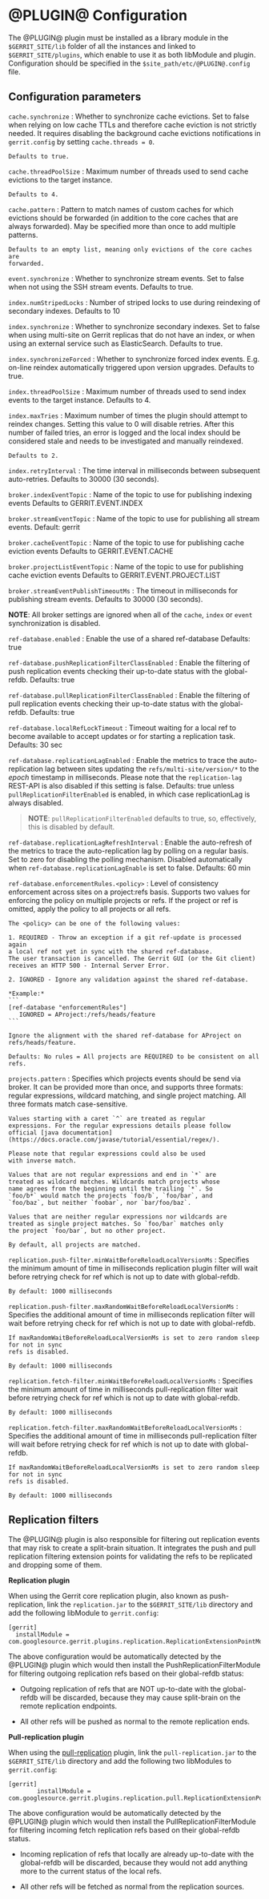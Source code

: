
@PLUGIN@ Configuration
=========================

The @PLUGIN@ plugin must be installed as a library module in the
`$GERRIT_SITE/lib` folder of all the instances and linked to
`$GERRIT_SITE/plugins`, which enable to use it as both libModule
and plugin.
Configuration should be specified in the `$site_path/etc/@PLUGIN@.config` file.

## Configuration parameters

```cache.synchronize```
:   Whether to synchronize cache evictions. Set to false when relying on
    low cache TTLs and therefore cache eviction is not strictly needed.
    It requires disabling the background cache evictions notifications in
    `gerrit.config` by setting `cache.threads = 0`.

    Defaults to true.

```cache.threadPoolSize```
:   Maximum number of threads used to send cache evictions to the target
    instance.

    Defaults to 4.

```cache.pattern```
:   Pattern to match names of custom caches for which evictions should be
    forwarded (in addition to the core caches that are always forwarded). May be
    specified more than once to add multiple patterns.

    Defaults to an empty list, meaning only evictions of the core caches are
    forwarded.

```event.synchronize```
:   Whether to synchronize stream events. Set to false when not using the SSH
    stream events.
    Defaults to true.

```index.numStripedLocks```
:   Number of striped locks to use during reindexing of secondary indexes.
    Defaults to 10

```index.synchronize```
:   Whether to synchronize secondary indexes. Set to false when using multi-site
    on Gerrit replicas that do not have an index, or when using an external
    service such as ElasticSearch.
    Defaults to true.

```index.synchronizeForced```
:   Whether to synchronize forced index events. E.g. on-line reindex
automatically triggered upon version upgrades.
Defaults to true.

```index.threadPoolSize```
:   Maximum number of threads used to send index events to the target instance.
    Defaults to 4.

```index.maxTries```
:   Maximum number of times the plugin should attempt to reindex changes.
    Setting this value to 0 will disable retries. After this number of failed
    tries, an error is logged and the local index should be considered stale and
    needs to be investigated and manually reindexed.

    Defaults to 2.

```index.retryInterval```
:   The time interval in milliseconds between subsequent auto-retries.
    Defaults to 30000 (30 seconds).

```broker.indexEventTopic```
:   Name of the topic to use for publishing indexing events
    Defaults to GERRIT.EVENT.INDEX

`broker.streamEventTopic`
:   Name of the topic to use for publishing all stream events.
    Default: gerrit

```broker.cacheEventTopic```
:   Name of the topic to use for publishing cache eviction events
    Defaults to GERRIT.EVENT.CACHE

```broker.projectListEventTopic```
:   Name of the topic to use for publishing cache eviction events
    Defaults to GERRIT.EVENT.PROJECT.LIST

```broker.streamEventPublishTimeoutMs```
:   The timeout in milliseconds for publishing stream events.
    Defaults to 30000 (30 seconds).

**NOTE**: All broker settings are ignored when all of the `cache`,
`index` or `event` synchronization is disabled.

```ref-database.enabled```
:   Enable the use of a shared ref-database
    Defaults: true

```ref-database.pushReplicationFilterClassEnabled```
:   Enable the filtering of push replication events checking their
    up-to-date status with the global-refdb.
    Defaults: true

```ref-database.pullReplicationFilterClassEnabled```
:   Enable the filtering of pull replication events checking their
    up-to-date status with the global-refdb.
    Defaults: true

```ref-database.localRefLockTimeout```
:   Timeout waiting for a local ref to become available to accept
    updates or for starting a replication task.
    Defaults: 30 sec

```ref-database.replicationLagEnabled```
:   Enable the metrics to trace the auto-replication lag between sites
    updating the `refs/multi-site/version/*` to the _epoch_ timestamp in
    milliseconds. Please note that the `replication-lag` REST-API is also
    disabled if this setting is false.
    Defaults: true unless `pullReplicationFilterEnabled` is enabled,
    in which case replicationLag is always disabled.
> **NOTE**: `pullReplicationFilterEnabled` defaults to true, so, effectively,
> this is disabled by default.

```ref-database.replicationLagRefreshInterval```
:   Enable the auto-refresh of the metrics to trace the auto-replication
    lag by polling on a regular basis. Set to zero for disabling the polling
    mechanism. Disabled automatically when `ref-database.replicationLagEnable`
    is set to false.
    Defaults: 60 min

```ref-database.enforcementRules.<policy>```
:   Level of consistency enforcement across sites on a project:refs basis.
    Supports two values for enforcing the policy on multiple projects or refs.
    If the project or ref is omitted, apply the policy to all projects or all refs.

    The <policy> can be one of the following values:

    1. REQUIRED - Throw an exception if a git ref-update is processed again
    a local ref not yet in sync with the shared ref-database.
    The user transaction is cancelled. The Gerrit GUI (or the Git client)
    receives an HTTP 500 - Internal Server Error.

    2. IGNORED - Ignore any validation against the shared ref-database.

    *Example:*
    ```
    [ref-database "enforcementRules"]
       IGNORED = AProject:/refs/heads/feature
    ```

    Ignore the alignment with the shared ref-database for AProject on refs/heads/feature.

    Defaults: No rules = All projects are REQUIRED to be consistent on all refs.

```projects.pattern```
:   Specifies which projects events should be send via broker. It can be provided more
    than once, and supports three formats: regular expressions, wildcard matching, and single
    project matching. All three formats match case-sensitive.

    Values starting with a caret `^` are treated as regular
    expressions. For the regular expressions details please follow
    official [java documentation](https://docs.oracle.com/javase/tutorial/essential/regex/).

    Please note that regular expressions could also be used
    with inverse match.

    Values that are not regular expressions and end in `*` are
    treated as wildcard matches. Wildcards match projects whose
    name agrees from the beginning until the trailing `*`. So
    `foo/b*` would match the projects `foo/b`, `foo/bar`, and
    `foo/baz`, but neither `foobar`, nor `bar/foo/baz`.

    Values that are neither regular expressions nor wildcards are
    treated as single project matches. So `foo/bar` matches only
    the project `foo/bar`, but no other project.

    By default, all projects are matched.

```replication.push-filter.minWaitBeforeReloadLocalVersionMs```
:   Specifies the minimum amount of time in milliseconds replication plugin filter will
    wait before retrying check for ref which is not up to date with global-refdb.

    By default: 1000 milliseconds

```replication.push-filter.maxRandomWaitBeforeReloadLocalVersionMs```
:   Specifies the additional amount of time in milliseconds replication filter will
    wait before retrying check for ref which is not up to date with global-refdb.

    If maxRandomWaitBeforeReloadLocalVersionMs is set to zero random sleep for not in sync
    refs is disabled.

    By default: 1000 milliseconds

```replication.fetch-filter.minWaitBeforeReloadLocalVersionMs```
:   Specifies the minimum amount of time in milliseconds pull-replication filter wait
    before retrying check for ref which is not up to date with global-refdb.

    By default: 1000 milliseconds

```replication.fetch-filter.maxRandomWaitBeforeReloadLocalVersionMs```
:   Specifies the additional amount of time in milliseconds pull-replication filter will
    wait before retrying check for ref which is not up to date with global-refdb.

    If maxRandomWaitBeforeReloadLocalVersionMs is set to zero random sleep for not in sync
    refs is disabled.

    By default: 1000 milliseconds

## Replication filters

The @PLUGIN@ plugin is also responsible for filtering out replication events that may
risk to create a split-brain situation.
It integrates the push and pull replication filtering extension points for validating
the refs to be replicated and dropping some of them.

**Replication plugin**

When using the Gerrit core replication plugin, also known as push-replication, link the
`replication.jar` to the `$GERRIT_SITE/lib` directory and add the following libModule
to `gerrit.config`:

```
[gerrit]
  installModule = com.googlesource.gerrit.plugins.replication.ReplicationExtensionPointModule
```

The above configuration would be automatically detected by the @PLUGIN@ plugin which would then
install the PushReplicationFilterModule for filtering outgoing replication refs based
on their global-refdb status:

- Outgoing replication of refs that are NOT up-to-date with the global-refdb will be
  discarded, because they may cause split-brain on the remote replication endpoints.

- All other refs will be pushed as normal to the remote replication ends.

**Pull-replication plugin**

When using the [pull-replication](https://gerrit.googlesource.com/plugins/pull-replication)
plugin, link the `pull-replication.jar` to the `$GERRIT_SITE/lib` directory and add the following
two libModules to `gerrit.config`:

```
[gerrit]
        installModule = com.googlesource.gerrit.plugins.replication.pull.ReplicationExtensionPointModule
```

The above configuration would be automatically detected by the @PLUGIN@ plugin which would then
install the PullReplicationFilterModule for filtering incoming fetch replication refs based
on their global-refdb status.

- Incoming replication of refs that locally are already up-to-date with the global-refdb will be
  discarded, because they would not add anything more to the current status of the local refs.

- All other refs will be fetched as normal from the replication sources.

